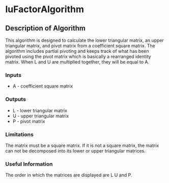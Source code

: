 # luFactorAlgorithm
## Description of Algorithm
This algorithm is designed to calculate the lower triangular matrix, an upper triangular matrix, and pivot matrix from a coefficient square matrix. The algorithm includes partial pivoting and keeps track of what has been pivoted using the pivot matrix which is basically a rearranged identity matrix. When L and U are multiplied together, they will be equal to A.
### Inputs
* A - coefficient square matrix
### Outputs
* L - lower triangular matrix
* U - upper triangular matrix
* P - pivot matrix
### Limitations
The matrix must be a square matrix. If it is not a square matrix, the matrix can not be decomposed into its lower or upper triangular matrices. 
### Useful Information
The order in which the matrices are displayed are L U and P.
